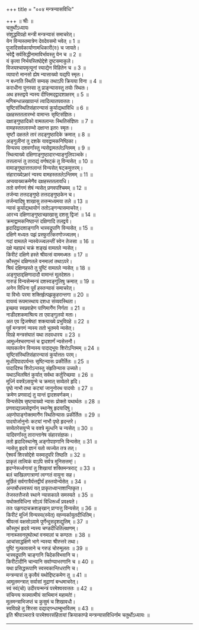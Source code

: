 +++
title = "००४ मन्त्रन्यासविधिः"

+++
॥ श्रीः ॥  
चतुर्थोऽध्यायः  
संशुद्धविग्रहो मन्त्री मन्त्रन्यासं समाचरेत्।  
येन विन्यस्तमात्रेण देवदेवसमो भवेत् ॥ 1 ॥  
पूजादिसर्वकार्याणामधिकारी(रः) च जायते।  
भवेद्वै सर्वसिद्धीनामाविर्भावस्तु येन च ॥ 2 ॥  
यं कृत्वा निर्भयस्तिष्ठेद्देशे दुष्टसमाकुले।  
विजयश्चापमृत्यूनां स्याद्येन विहितेन च ॥ 3 ॥  
व्यापारो मानसो ह्येष न्यासाख्यो यद्यपि स्मृतः।  
न बध्नाति स्थितिं सम्यक् तथाऽपि क्रियया विना ॥ 4 ॥  
कराधीना पुनस्सा तु प्राङ्न्यासस्तु तयोः स्थितः।  
अथ हस्तद्वये न्यस्य दीप्तिमद्‌द्वादशाक्षरम् ॥ 5 ॥  
मणिबन्धान्नखाग्रान्तं त्वादित्यातपवत्ततः।  
सृष्टिसंस्थितिसंहारन्यासं कुर्याद्यथाविधि ॥ 6 ॥  
दक्षहस्ततलारम्भो वामान्तः सृष्टिसंज्ञितः।  
दक्षाङ्गुष्ठादिको वामतलान्तः स्थितिसंज्ञितः ॥ 7 ॥  
वामहस्ततलारम्भो दक्षान्त इतरः स्मृतः।  
सृष्टौ दक्षतले तारं तदङ्गुष्ठादिके क्रमात् ॥ 8 ॥  
अङ्गुलीनां तु दशके यावद्वामकनिष्ठिका।  
विन्यस्य दशवर्णांस्तु न्यसेद्वामतलेऽन्तिमम् ॥ 9 ॥  
स्थित्याख्ये दक्षिणाङ्गुष्ठादारभ्याङ्गुलिपञ्चके।  
तत्तलान्तं तु ताराद्यं वर्णषट्‌कं तु विन्यसेत् ॥ 10 ॥  
वामाङ्गुष्ठात्तत्तलान्तं विन्यसेत् षट्‌कमुत्तरम्।  
संहाराख्येऽक्षरं न्यस्य वामहस्ततलेऽन्तिमम् ॥ 11 ॥  
अप्ययाख्यक्रमेणैव दक्षहस्ततलावधि।  
ततो वर्णगणं शेषं न्यसेत् प्रणवपश्चिमम् ॥ 12 ॥  
तर्जन्या तत्तदङ्गुष्ठे तत्तदङ्गुष्ठकेन च।  
तर्जन्यादिषु शाखासु तत्तन्मध्यमया तले ॥ 13 ॥  
न्यासं कुर्याद्यथायोगं ततोऽङ्गन्यासमाचरेत्।  
आरभ्य दक्षिणाङ्गुष्ठाच्छाखासु दशसु द्विज! ॥ 14 ॥  
क्रमाद्वामकनिष्ठान्तं दक्षिणादि तलद्वये।  
हृदादिद्वादशाङ्गानि भास्वद्रूपाणि विन्यसेत् ॥ 15 ॥  
दक्षिणे मध्यतः पझं प्रस्फुरत्किरणोज्ज्वलम्।  
गदां वामतले न्यस्येज्ज्वलन्तीं स्वेन तेजसा ॥ 16 ॥  
दक्षे महाप्रभं चक्रं शङ्खं वामतले न्यसेत्।  
किरीटं दक्षिणे हस्ते श्रीवत्सं वाममध्मतः ॥ 17 ॥  
कौस्तुभं दक्षिणतले वनमालां तथाऽपरे।  
श्रियं दक्षिणहस्ते तु पुष्टिं वामतले न्यसेत् ॥ 18 ॥  
अङ्गुष्ठाद्दक्षिणादादौ वामान्तं मूलदेशतः।  
गारुडं विन्यसेन्मन्त्रं दशस्वङ्‌गुलिषु क्रमात् ॥ 19 ॥  
अनेन विधिना पूर्वं हस्तन्यासं समाचरेत्।  
या विभोः परमा शक्तिर्हृत्पझकुहरान्तगा ॥ 20 ॥  
वायव्यं रूपमास्थाय दशधा संव्यवस्थिता।  
इच्छया स्वप्रवाहेण पाणिमार्गेण निर्गता ॥ 21 ॥  
नाडीदशकमाश्रित्य ता एवाङ्‌गुलयो मताः।  
अत एव द्विजश्रेष्ठ! शक्त्याख्ये प्रभुविग्रहे ॥ 22 ॥  
पूर्वं मन्त्रगणं न्यस्य ततो भूतमये न्यसेत्।  
विग्रहे मन्त्रसंघातं यथा तदवधारय ॥ 23 ॥  
आमूर्ध्नश्चरणान्तं च द्वादशार्णं न्यसेत्तनौ।  
व्यापकत्वेन विन्यस्य पादाद्‌भूयः शिरोऽन्तिमम् ॥ 24 ॥  
सृष्टिसंस्थितिसंहारन्यासं कुर्यात्ततः परम्।  
मूर्धादिपादपर्यन्तः सृष्टिन्यासः प्रकीर्तितः ॥ 25 ॥  
पादादिश्च शिरोऽन्तस्तु संहृतिन्यास उच्यते।  
यथाऽभिलषितं कुर्यात् सर्वथा कर्तुरिच्छया ॥ 26 ॥  
मूर्ध्नि वक्त्रेंऽसयुग्मे च क्रमात् सव्येतरे हृदि।  
पृष्ठे नाभौ तथा कट्यां जानुनोरथ पादयोः ॥ 27 ॥  
क्रमेण प्रणवाद्यं तु यान्तं द्वादशवर्णकम्।  
विन्यसेदेष सृष्ट्याख्यो न्यासः प्रोक्तो यथार्थतः ॥ 28 ॥  
प्रणवाद्यान्न्यसेद्वर्णान् स्थानेषु हृदयादिषु।  
अह्गोपाङ्गोक्तमार्गेण स्थितिन्यासः प्रकीर्तितः ॥ 29 ॥  
पादयोर्जानुनोः कट्यां नाभौ पृष्ठे हृदन्तरे।  
सव्येतरेसयुग्मे च वक्त्रे मूल्धनि च न्यसेत् ॥ 30 ॥  
यादिवर्णांस्तु तारान्तानेष संहारसंज्ञकः।  
ततो हृदादिस्थानेषु अङ्गोपाह्गानि विन्यसेत् ॥ 31 ॥  
न्यसेत्तु हृदये ज्ञानं यतो व्यज्येत तत्र तत्।  
ऐश्वर्यं शिरसोद्देशे यस्मादुपरि तिष्ठति ॥ 32 ॥  
प्राकृतं तात्विकं वाऽपि सर्वत्र मुनिसत्तम्!।  
हृदग्नेरूर्ध्वगायां तु शिखायां शक्तिमन्त्रराट् ॥ 33 ॥  
बलं चाखिलगात्राणां त्वग्गतं वायुना सह।  
मूर्छितं सर्वगात्रैर्यत्तद्वीर्यं हस्तयोर्न्यसेत् ॥ 34 ॥  
अन्तर्बोधस्वरूपं यत् प्राकृतध्वान्तशान्तिकृत।  
तेजस्तत्तैजसे स्थाने न्यासकाले समस्यते ॥ 35 ॥  
यथोक्तविधिना सोऽयं विधिरूर्ध्वं प्रवक्ष्यते।  
ततः पझगदाचक्रशङ्खान् प्राग्वत्तु विन्यसेत् ॥ 36 ॥  
किरीटं मूर्ध्नि विन्यस्य(स्येत्) वह्न्यर्कायुतदीधितिम्।  
श्रीवत्सं वक्षसोऽवामे पूर्णेन्दुसदृशद्युतिम् ॥ 37 ॥  
कौस्तुभं हृदये न्यस्य चण्डदीधितिलक्षणम्।  
नानाब्जवनपुष्पोत्थां वनमालां च कण्ठतः ॥ 38 ॥  
आचांसाद्धक्षिणे भागे न्यस्या श्रीरुत्तरे तथा।  
पुष्टिं गुल्फावसाने च गरुडं चोरुमूलतः ॥ 39 ॥  
भास्वद्रूपाणि चाङ्गानि चिदेकविभवानि च।  
किरीटादीनि चान्यानि सर्वाण्याभरणानि च ॥ 40 ॥  
यथा प्रसिद्धरूपाणि स्वस्वकान्तिधराणि च।  
मन्त्रन्यासं तु कृत्वैवं यथोद्दिष्टकमेण तु ॥ 41 ॥  
आमूलमन्त्रात् सर्वासां मुद्राणां बन्धमाचरेत्।  
स्वं स्वं(चो) उदीरयन्मन्त्रं परमेश्वरवत्ततः ॥ 42 ॥  
संचिन्त्य रूपमात्मीयं साभिमानं महामते!।  
मूलमन्त्राभिजप्तं च कुसुमं च शिखावधौ।  
स्वविग्रहे तु शिरसा दद्याद्गन्धाम्बुभावितम् ॥ 43 ॥  
इति श्रीपाञ्चरात्रे पारमेश्वरसंहितायां क्रियाकाण्डे मन्त्रन्यासविधिर्नाम चतुर्थोऽध्यायः ॥  
****************